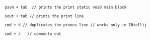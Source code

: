 ```
psvm + tab  // prints the print static void main block
```

```
sout + tab // prints the print line 
```

```
cmd + d // duplicates the prvous line // works only in INtellij 
```

```
cmd + /   // comments out 
```

